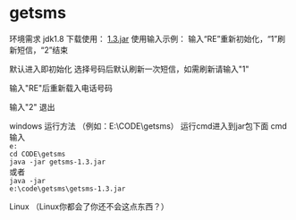 # getsms
环境需求 jdk1.8
下载使用：
<a href="https://github.com/dreampeng/getsms/raw/master/getsms-1.3.jar">1.3.jar</a>
使用输入示例：
输入“RE”重新初始化，“1”刷新短信，“2”结束

默认进入即初始化
选择号码后默认刷新一次短信，如需刷新请输入"1"

输入"RE"后重新载入电话号码

输入"2" 退出

windows 运行方法
（例如：E:\CODE\getsms）
运行cmd进入到jar包下面
cmd输入
<br>
<code>e:</code>
<br>
<code>cd CODE\getsms</code>
<br>
<code>java -jar getsms-1.3.jar</code>
<br>
或者
<br>
<code>java -jar e:\code\getsms\getsms-1.3.jar</code>

Linux （Linux你都会了你还不会这点东西？）
